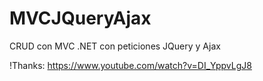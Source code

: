 # MVCJQueryAjax
CRUD con MVC .NET con peticiones JQuery y Ajax 

!Thanks: https://www.youtube.com/watch?v=DI_YppvLgJ8
